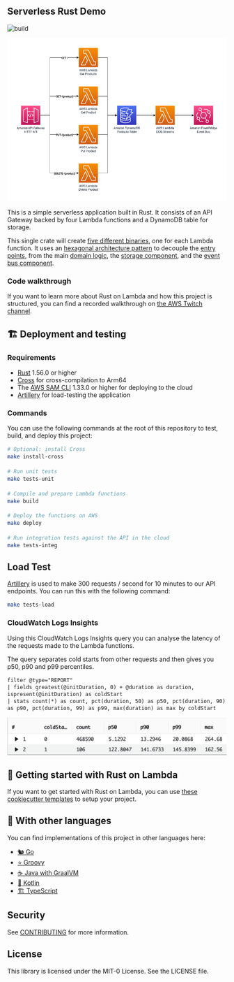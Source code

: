 ## Serverless Rust Demo

![build](https://github.com/aws-samples/serverless-rust-demo/actions/workflows/ci.yml/badge.svg)

<p align="center">
  <img src="imgs/diagram.png" alt="Architecture diagram"/>
</p>

This is a simple serverless application built in Rust. It consists of an API Gateway backed by four Lambda functions and a DynamoDB table for storage.

This single crate will create [five different binaries](./src/bin), one for each Lambda function. It uses an [hexagonal architecture pattern](https://aws.amazon.com/blogs/compute/developing-evolutionary-architecture-with-aws-lambda/) to decouple the [entry points](./src/entrypoints/), from the main [domain logic](./src/lib.rs), the [storage component](./src/store), and the [event bus component](./src/event_bus).

### Code walkthrough

If you want to learn more about Rust on Lambda and how this project is structured, you can find a recorded walkthrough on [the AWS Twitch channel](https://www.twitch.tv/videos/1201473601).

## 🏗️ Deployment and testing

### Requirements

* [Rust](https://www.rust-lang.org/) 1.56.0 or higher
* [Cross](https://github.com/rust-embedded/cross) for cross-compilation to Arm64
* The [AWS SAM CLI](https://docs.aws.amazon.com/serverless-application-model/latest/developerguide/serverless-sam-cli-install.html) 1.33.0 or higher for deploying to the cloud
* [Artillery](https://artillery.io/) for load-testing the application

### Commands

You can use the following commands at the root of this repository to test, build, and deploy this project:

```bash
# Optional: install Cross
make install-cross

# Run unit tests
make tests-unit

# Compile and prepare Lambda functions
make build

# Deploy the functions on AWS
make deploy

# Run integration tests against the API in the cloud
make tests-integ
```

## Load Test

[Artillery](https://www.artillery.io/) is used to make 300 requests / second for 10 minutes to our API endpoints. You can run this
with the following command:

```bash
make tests-load
```

### CloudWatch Logs Insights

Using this CloudWatch Logs Insights query you can analyse the latency of the requests made to the Lambda functions.

The query separates cold starts from other requests and then gives you p50, p90 and p99 percentiles.

```
filter @type="REPORT"
| fields greatest(@initDuration, 0) + @duration as duration, ispresent(@initDuration) as coldStart
| stats count(*) as count, pct(duration, 50) as p50, pct(duration, 90) as p90, pct(duration, 99) as p99, max(duration) as max by coldStart
```

![Load Test Results](imgs/load-test.png)

## 🦀 Getting started with Rust on Lambda

If you want to get started with Rust on Lambda, you can use [these cookiecutter templates](https://github.com/aws-samples/cookiecutter-aws-sam-rust) to setup your project.

## 👀 With other languages

You can find implementations of this project in other languages here:

* [🐿️ Go](https://github.com/aws-samples/serverless-go-demo)
* [⭐ Groovy](https://github.com/aws-samples/serverless-groovy-demo)
* [☕ Java with GraalVM](https://github.com/aws-samples/serverless-graalvm-demo)
* [🤖 Kotlin](https://github.com/aws-samples/serverless-kotlin-demo)
* [🏗️ TypeScript](https://github.com/aws-samples/serverless-typescript-demo)

## Security

See [CONTRIBUTING](CONTRIBUTING.md#security-issue-notifications) for more information.

## License

This library is licensed under the MIT-0 License. See the LICENSE file.

